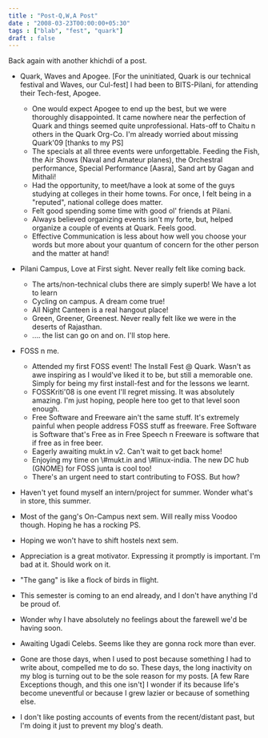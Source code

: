 ```yaml
---
title : "Post-Q,W,A Post"
date : "2008-03-23T00:00:00+05:30"
tags : ["blab", "fest", "quark"]
draft : false
---
```


Back again with another khichdi of a post.

-   Quark, Waves and Apogee. [For the uninitiated, Quark is our
    technical festival and Waves, our Cul-fest] I had been to
    BITS-Pilani, for attending their Tech-fest, Apogee.
    -   One would expect Apogee to end up the best, but we were
        thoroughly disappointed. It came nowhere near the perfection
        of Quark and things seemed quite unprofessional. Hats-off to
        Chaitu n others in the Quark Org-Co. I'm already worried
        about missing Quark'09 [thanks to my PS]
    -   The specials at all three events were unforgettable. Feeding
        the Fish, the Air Shows (Naval and Amateur planes), the
        Orchestral performance, Special Performance [Aasra], Sand
        art by Gagan and Mithali!
    -   Had the opportunity, to meet/have a look at some of the guys
        studying at colleges in their home towns. For once, I felt
        being in a "reputed", national college does matter.
    -   Felt good spending some time with good ol' friends at
        Pilani.
    -   Always believed organizing events isn't my forte, but,
        helped organize a couple of events at Quark. Feels good.
    -   Effective Communication is less about how well you choose
        your words but more about your quantum of concern for the
        other person and the matter at hand!

-   Pilani Campus, Love at First sight. Never really felt like
    coming back.
    -   The arts/non-technical clubs there are simply superb! We
        have a lot to learn
    -   Cycling on campus. A dream come true!
    -   All Night Canteen is a real hangout place!
    -   Green, Greener, Greenest. Never really felt like we were in
        the deserts of Rajasthan.
    -   .... the list can go on and on. I'll stop here.

-   FOSS n me.
    -   Attended my first FOSS event! The Install Fest @
        Quark. Wasn't as awe inspiring as I would've liked it to be,
        but still a memorable one. Simply for being my first
        install-fest and for the lessons we learnt.
    -   FOSSKriti'08 is one event I'll regret missing. It was
        absolutely amazing. I'm just hoping, people here too get to
        that level soon enough.
    -   Free Software and Freeware ain't the same stuff. It's
        extremely painful when people address FOSS stuff as
        freeware. Free Software is Software that's Free as in Free
        Speech n Freeware is software that if free as in free beer.
    -   Eagerly awaiting mukt.in v2. Can't wait to get back home!
    -   Enjoying my time on \\#mukt.in and \\#linux-india. The new DC
        hub (GNOME) for FOSS junta is cool too!
    -   There's an urgent need to start contributing to FOSS. But
        how?

-   Haven't yet found myself an intern/project for summer. Wonder
    what's in store, this summer.
-   Most of the gang's On-Campus next sem. Will really miss Voodoo
    though. Hoping he has a rocking PS.
-   Hoping we won't have to shift hostels next sem.
-   Appreciation is a great motivator. Expressing it promptly is
    important. I'm bad at it. Should work on it.
-   "The gang" is like a flock of birds in flight.
-   This semester is coming to an end already, and I don't have
    anything I'd be proud of.
-   Wonder why I have absolutely no feelings about the farewell we'd
    be having soon.
-   Awaiting Ugadi Celebs. Seems like they are gonna rock more than
    ever.
-   Gone are those days, when I used to post because something I had
    to write about, compelled me to do so. These days, the long
    inactivity on my blog is turning out to be the sole reason for
    my posts. [A few Rare Exceptions though, and this one isn't] I
    wonder if its because life's become uneventful or because I grew
    lazier or because of something else.
-   I don't like posting accounts of events from the recent/distant
    past, but I'm doing it just to prevent my blog's death.
